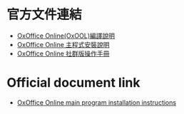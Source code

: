 # 官方文件連結

* [OxOffice Online(OxOOL)編譯說明](https://docs.ossii.com.tw/books/oxoffice-online-%E6%8A%80%E8%A1%93%E6%89%8B%E5%86%8A/chapter/oxoffice-online%28oxool%29%E7%B7%A8%E8%AD%AF%E8%AA%AA%E6%98%8E)
* [OxOffice Online 主程式安裝說明](https://docs.ossii.com.tw/books/oxoffice-online-%E6%8A%80%E8%A1%93%E6%89%8B%E5%86%8A/chapter/oxoffice-online-%E4%B8%BB%E7%A8%8B%E5%BC%8F%E5%AE%89%E8%A3%9D%E8%AA%AA%E6%98%8E)
* [OxOffice Online 社群版操作手冊](https://docs.ossii.com.tw/books/oxoffice-online-%E7%A4%BE%E7%BE%A4%E7%89%88%E6%93%8D%E4%BD%9C%E6%89%8B%E5%86%8A)

# Official document link

* [OxOffice Online main program installation instructions](https://docs.ossii.com.tw/books/oxoffice-online-technical-manual/chapter/oxoffice-online-main-program-installation-instructions)

